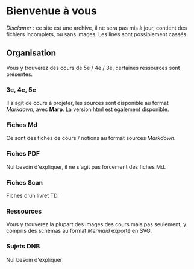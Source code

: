# Bienvenue à vous

*Disclamer* : ce site est une archive, il ne sera pas mis à jour, contient des fichiers incomplets, ou sans images. Les lines sont possiblement cassés. 

## Organisation

Vous y trouverez des cours de 5e / 4e / 3e, certaines ressources sont présentes. 

### 3e, 4e, 5e

Il s'agit de cours à projeter, les sources sont disponible au format *Markdown*, avec **Marp**. La version html est également disponible. 

### Fiches Md

Ce sont des fiches de cours / notions au format sources *Markdown*.

### Fiches PDF

Nul besoin d'expliquer, il ne s'agit pas forcement des fiches Md. 

### Fiches Scan 

Fiches d'un livret TD. 

### Ressources 

Vous y trouverez la plupart des images des cours mais pas seulement, y compris des schémas au format *Mermaid* exporté en SVG. 

### Sujets DNB

Nul besoin d'expliquer





